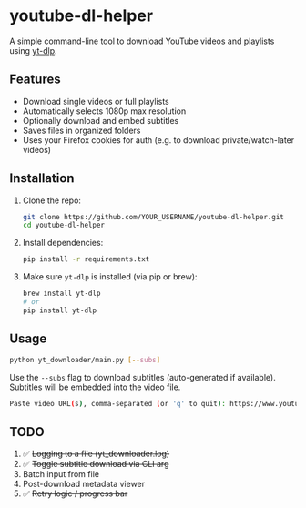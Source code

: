 # youtube-dl-helper

A simple command-line tool to download YouTube videos and playlists using [yt-dlp](https://github.com/yt-dlp/yt-dlp).

## Features

- Download single videos or full playlists
- Automatically selects 1080p max resolution
- Optionally download and embed subtitles
- Saves files in organized folders
- Uses your Firefox cookies for auth (e.g. to download private/watch-later videos)

## Installation

1. Clone the repo:

	```bash
	git clone https://github.com/YOUR_USERNAME/youtube-dl-helper.git
	cd youtube-dl-helper
	```

2.	Install dependencies:

	```bash
	pip install -r requirements.txt
	```

3.	Make sure `yt-dlp` is installed (via pip or brew):

	```bash
	brew install yt-dlp
	# or
	pip install yt-dlp
	```

## Usage

```bash
python yt_downloader/main.py [--subs]
```

Use the `--subs` flag to download subtitles (auto-generated if available). Subtitles will be embedded into the video file.

```bash
Paste video URL(s), comma-separated (or 'q' to quit): https://www.youtube.com/watch?v=abc123, https://youtube.com/playlist?list=XYZ
```

## TODO

1.	✅ ~~Logging to a file (yt_downloader.log)~~
2.	✅ ~~Toggle subtitle download via CLI arg~~
3.	Batch input from file
4.	Post-download metadata viewer
5.	✅ ~~Retry logic / progress bar~~
